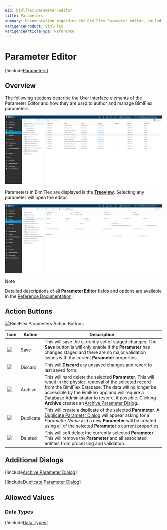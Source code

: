 ```yaml
---
uid: bimlflex-parameter-editor
title: Parameters
summary: Documentation regarding the BimlFlex Parameter editor, including editor fields, action buttons, field descriptions, setting options, and overrides.
varigenceProduct: BimlFlex
varigenceArticleType: Reference
---
```

# Parameter Editor

[!include[Parameters](_incl-header-parameter.md)]

## Overview  

The following sections describe the User Interface elements of the Parameter Editor and how they are used to author and manage BimlFlex parameters.

![BimlFlex Parameter Editor - Grid View](images/bfx-parameters-overview.png "BimlFlex Parameter Editor - Grid View")

Parameters in BimlFlex are displayed in the [**Treeview**](xref:bimlflex-treeview). Selecting any parameter will open the editor.

![BimlFlex Parameter Editor](images/bfx-parameter-editor.png "BimlFlex Parameter Editor")

> [!NOTE]
> Detailed descriptions of all **Parameter Editor** fields and options are available in the [Reference Documentation](xref:bimlflex-app-reference-documentation-Connections).

## Action Buttons  

![BimlFlex Parameters Action Buttons](images/bfx-parameters-action-bar.png "BimlFlex Parameters Action Buttons")

|Icon|Action|Description|
|-|-|-|
| <div class="icon-col m-5"><img src="images/svg-icons/save.svg" /></div> | Save | This will save the currently set of staged changes.  The **Save** button is will only enable if the **Parameter** has changes staged and there are no major validation issues with the current **Parameter** properties.|
| <div class="icon-col m-5"><img src="images/svg-icons/discard.svg" /></div> | Discard | This will **Discard** any unsaved changes and revert to last saved form. |
|<div class="icon-col m-5"><img src="images/svg-icons/archive-delete.svg" /></div> | Archive | This will hard delete the selected **Parameter**.  This will result in the physical removal of the selected record from the BimlFlex Database.  The data will no longer be accessible by the BimlFlex app and will require a Database Administrator to restore, if possible. Clicking **Archive** creates an [Archive Parameter Dialog](#archive-parameter-dialog). |
| <div class="icon-col m-5"><img src="images/svg-icons/duplicate-objects.svg" /></div> | Duplicate | This will create a duplicate of the selected **Parameter**.  A [Duplicate Parameter Dialog](#duplicate-parameter-dialog) will appear asking for a *Parameter Name* and a new **Parameter** will be created using all of the selected **Parameter**'s current properties. |
| <img src="images/bimlflex-app-action-switch.png" /> | Deleted | This will soft delete the currently selected **Parameter**.  This will remove the **Parameter** and all associated entities from processing and validation. |

## Additional Dialogs  

[!include[Archive Parameter Dialog](_dialog-archive-parameter-single.md)]

[!include[Duplicate Parameter Dialog](_dialog-duplicate-parameter.md)]

## Allowed Values  

### Data Types

[!include[Data Types](../reference-documentation/static-data/_enum-data-type.md)]
